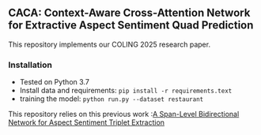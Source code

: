 ## CACA: Context-Aware Cross-Attention Network for Extractive Aspect Sentiment Quad Prediction
This repository implements our COLING  2025 research paper.
### Installation
- Tested on Python 3.7 
- Install data and requirements: ``pip install -r requirements.text``
- training the model: ``python run.py --dataset restaurant``

This repository relies on this previous work :[A Span-Level Bidirectional Network for Aspect Sentiment Triplet Extraction](https://github.com/chen1310054465/SBN)